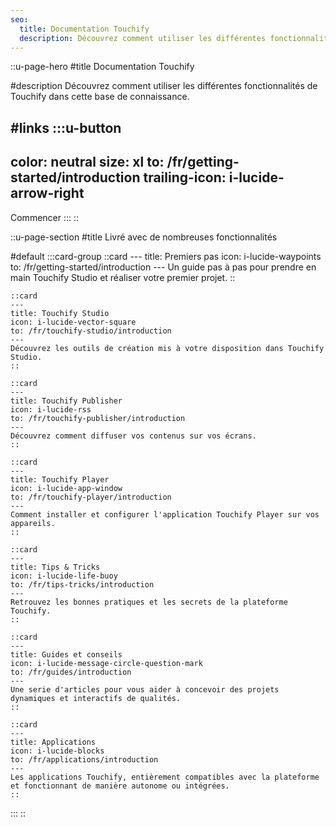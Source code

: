 ```yaml
---
seo:
  title: Documentation Touchify
  description: Découvrez comment utiliser les différentes fonctionnalités de Touchify dans cette base de connaissance.
---
```


::u-page-hero
#title
Documentation Touchify

#description
Découvrez comment utiliser les différentes fonctionnalités de Touchify dans cette base de connaissance.

#links
  :::u-button
  ---
  color: neutral
  size: xl
  to: /fr/getting-started/introduction
  trailing-icon: i-lucide-arrow-right
  ---
  Commencer
  :::
::

::u-page-section
#title
Livré avec de nombreuses fonctionnalités

#default
  :::card-group
    ::card
    ---
    title: Premiers pas
    icon: i-lucide-waypoints
    to: /fr/getting-started/introduction
    ---
    Un guide pas à pas pour prendre en main Touchify Studio et réaliser votre premier projet.
    ::

    ::card
    ---
    title: Touchify Studio
    icon: i-lucide-vector-square
    to: /fr/touchify-studio/introduction
    ---
    Découvrez les outils de création mis à votre disposition dans Touchify Studio.
    ::

    ::card
    ---
    title: Touchify Publisher
    icon: i-lucide-rss
    to: /fr/touchify-publisher/introduction
    ---
    Découvrez comment diffuser vos contenus sur vos écrans.
    ::

    ::card
    ---
    title: Touchify Player
    icon: i-lucide-app-window
    to: /fr/touchify-player/introduction
    ---
    Comment installer et configurer l'application Touchify Player sur vos appareils.
    ::

    ::card
    ---
    title: Tips & Tricks
    icon: i-lucide-life-buoy
    to: /fr/tips-tricks/introduction
    ---
    Retrouvez les bonnes pratiques et les secrets de la plateforme Touchify.
    ::

    ::card
    ---
    title: Guides et conseils
    icon: i-lucide-message-circle-question-mark
    to: /fr/guides/introduction
    ---
    Une serie d'articles pour vous aider à concevoir des projets dynamiques et interactifs de qualités.
    ::

    ::card
    ---
    title: Applications
    icon: i-lucide-blocks
    to: /fr/applications/introduction
    ---
    Les applications Touchify, entièrement compatibles avec la plateforme et fonctionnant de manière autonome ou intégrées.
    ::
  :::
:: 
